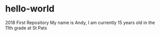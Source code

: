 # hello-world
2018 First Repository
My name is Andy, I am currently 15 years old in the 11th grade at St Pats
